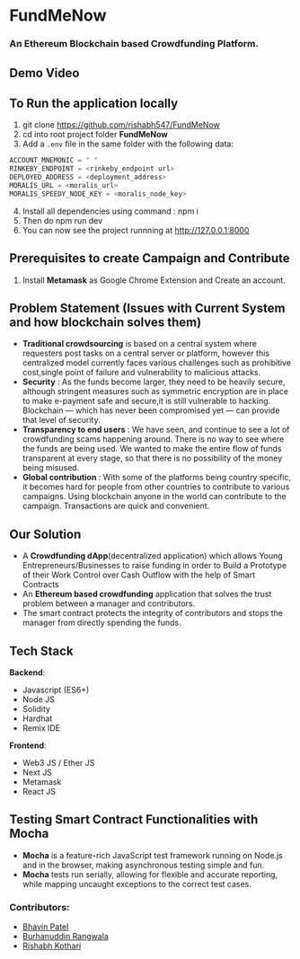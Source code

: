 # FundMeNow
### An Ethereum Blockchain based Crowdfunding Platform.

## Demo Video

## To Run the application locally

1. git clone https://github.com/rishabh547/FundMeNow
2. cd into root project folder **FundMeNow**
3. Add a `.env` file in the same folder with the following data:

```python
ACCOUNT_MNEMONIC = " "
RINKEBY_ENDPOINT = <rinkeby_endpoint url>
DEPLOYED_ADDRESS = <deployment_address>
MORALIS_URL = <moralis_url>
MORALIS_SPEEDY_NODE_KEY = <moralis_node_key>
```
4. Install all dependencies using command : npm i 
5. Then do npm run dev
6. You can now see the project runnning at http://127.0.0.1:8000


## Prerequisites to create Campaign and Contribute
1. Install **Metamask** as Google Chrome Extension and Create an account.

## Problem Statement (Issues with Current System and how blockchain solves them)

* **Traditional crowdsourcing** is based on a central system where requesters post tasks on a central server or platform, however this centralized model currently faces various challenges such as prohibitive cost,single point of failure and vulnerability to malicious attacks. 
* **Security** : As the funds become larger, they need to be heavily secure, although stringent measures such as symmetric encryption are in place to make e-payment safe and secure,it is still vulnerable to hacking. Blockchain — which has never been compromised yet — can provide that level of security.
* **Transparency to end users**  : We have seen, and continue to see a lot of crowdfunding scams happening around. There is no way to see where the funds are being used. We wanted to make the entire flow of funds transparent at every stage, so that there is no possibility of the money being misused.
* **Global contribution** : With some of the platforms being country specific, it becomes hard for people from other countries to contribute to various campaigns. Using blockchain anyone in the world can contribute to the campaign. Transactions are quick and convenient.


## Our Solution
- A **Crowdfunding dApp**(decentralized application) which allows Young Entrepreneurs/Businesses to raise funding in order to Build a Prototype of their Work
Control over Cash Outflow with the help of Smart Contracts
- An **Ethereum based crowdfunding** application that solves the trust problem between a manager and contributors. 
- The smart contract protects the integrity of contributors and stops the manager from directly spending the funds.

## Tech Stack

**Backend**:
- Javascript (ES6+)
- Node JS
- Solidity
- Hardhat
- Remix IDE

**Frontend**:
- Web3 JS / Ether JS
- Next JS
- Metamask
- React JS

## Testing Smart Contract Functionalities with Mocha
- **Mocha** is a feature-rich JavaScript test framework running on Node.js and in the browser, making asynchronous testing simple and fun. 
- **Mocha** tests run serially, allowing for flexible and accurate reporting, while mapping uncaught exceptions to the correct test cases.

### Contributors:
- [Bhavin Patel](https://github.com/bhavinp16)
- [Burhanuddin Rangwala](https://github.com/bamblebam)
- [Rishabh Kothari](https://github.com/rishabh547)
